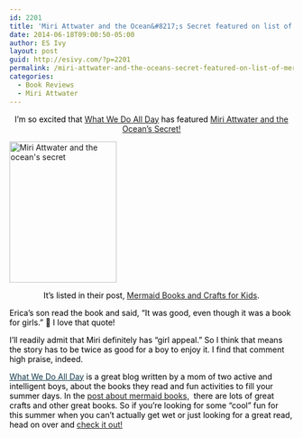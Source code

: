 ```yaml
---
id: 2201
title: 'Miri Attwater and the Ocean&#8217;s Secret featured on list of Mermaid Books and Crafts for Kids'
date: 2014-06-18T09:00:50-05:00
author: ES Ivy
layout: post
guid: http://esivy.com/?p=2201
permalink: /miri-attwater-and-the-oceans-secret-featured-on-list-of-mermaid-books-and-crafts-for-kids/
categories:
  - Book Reviews
  - Miri Attwater
---
```

<p style="color: #000000; text-align: center;">
  I&#8217;m so excited that <a href="http://www.whatdowedoallday.com/" target="_blank">What We Do All Day</a> has featured <a href="http://www.amazon.com/gp/product/B0087451I2/ref=as_li_qf_sp_asin_il_tl?ie=UTF8&camp=1789&creative=9325&creativeASIN=B0087451I2&linkCode=as2&tag=esiv-20" target="_blank">Miri Attwater and the Ocean&#8217;s Secret!</a>
</p>

<p style="color: #000000;">
  <a href="http://www.amazon.com/gp/product/B0087451I2/ref=as_li_qf_sp_asin_il_tl?ie=UTF8&camp=1789&creative=9325&creativeASIN=B0087451I2&linkCode=as2&tag=esiv-20" target="_blank"><img class="aligncenter wp-image-1536 size-full" src="http://esivy.com/wordpress/wp-content/uploads/2012/09/oceans-secret-cover-190-x-250.jpg" alt="Miri Attwater and the ocean's secret" width="190" height="250" /></a>
</p>

<p style="color: #000000; text-align: center;">
  It&#8217;s listed in their post, <a title="mermaid books" href="http://www.whatdowedoallday.com/2014/06/mermaid-books-crafts-kids.html" target="_blank">Mermaid Books and Crafts for Kids</a>.
</p>

<p style="color: #000000; text-align: left;">
  Erica&#8217;s son read the book and said, &#8220;It was good, even though it was a book for girls.&#8221; 🙂 I love that quote!
</p>

<p style="color: #000000; text-align: left;">
  I&#8217;ll readily admit that Miri definitely has &#8220;girl appeal.&#8221; So I think that means the story has to be twice as good for a boy to enjoy it. I find that comment high praise, indeed.
</p>

<p style="color: #000000;">
  <a style="color: #0f3647;" href="http://www.whatdowedoallday.com/" target="_blank">What We Do All Day</a> is a great blog written by a mom of two active and intelligent boys, about the books they read and fun activities to fill your summer days. In the <a href="http://www.whatdowedoallday.com/2014/06/mermaid-books-crafts-kids.html" target="_blank">post about mermaid books,</a>  there are lots of great crafts and other great books. So if you&#8217;re looking for some &#8220;cool&#8221; fun for this summer when you can&#8217;t actually get wet or just looking for a great read, head on over and <a href="http://www.whatdowedoallday.com/2014/06/mermaid-books-crafts-kids.html" target="_blank">check it out!</a>
</p>